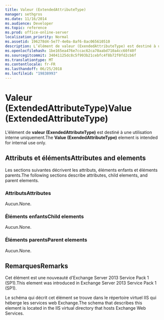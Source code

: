 ```yaml
---
title: Valeur (ExtendedAttributeType)
manager: sethgros
ms.date: 11/16/2014
ms.audience: Developer
ms.topic: reference
ms.prod: office-online-server
localization_priority: Normal
ms.assetid: 196278d4-5e77-4e0a-8af6-8ac065610510
description: L’élément de valeur (ExendedAttributeType) est destiné à une utilisation interne uniquement.
ms.openlocfilehash: 1be165ea476e7ccac62ca70aabd710a4cc60f40f
ms.sourcegitcommit: 34041125dc8c5f993b21cebfc4f8b72f0fd2cb6f
ms.translationtype: MT
ms.contentlocale: fr-FR
ms.lasthandoff: 06/25/2018
ms.locfileid: "19838993"
---
```

# <a name="value-extendedattributetype"></a><span data-ttu-id="150b7-103">Valeur (ExtendedAttributeType)</span><span class="sxs-lookup"><span data-stu-id="150b7-103">Value (ExtendedAttributeType)</span></span>

<span data-ttu-id="150b7-104">L’élément de **valeur (ExendedAttributeType)** est destiné à une utilisation interne uniquement.</span><span class="sxs-lookup"><span data-stu-id="150b7-104">The **Value (ExendedAttributeType)** element is intended for internal use only.</span></span> 

## <a name="attributes-and-elements"></a><span data-ttu-id="150b7-105">Attributs et éléments</span><span class="sxs-lookup"><span data-stu-id="150b7-105">Attributes and elements</span></span>

<span data-ttu-id="150b7-106">Les sections suivantes décrivent les attributs, éléments enfants et éléments parents.</span><span class="sxs-lookup"><span data-stu-id="150b7-106">The following sections describe attributes, child elements, and parent elements.</span></span>
  
### <a name="attributes"></a><span data-ttu-id="150b7-107">Attributs</span><span class="sxs-lookup"><span data-stu-id="150b7-107">Attributes</span></span>

<span data-ttu-id="150b7-108">Aucun.</span><span class="sxs-lookup"><span data-stu-id="150b7-108">None.</span></span>
  
### <a name="child-elements"></a><span data-ttu-id="150b7-109">Éléments enfants</span><span class="sxs-lookup"><span data-stu-id="150b7-109">Child elements</span></span>

<span data-ttu-id="150b7-110">Aucun.</span><span class="sxs-lookup"><span data-stu-id="150b7-110">None.</span></span>
  
### <a name="parent-elements"></a><span data-ttu-id="150b7-111">Éléments parents</span><span class="sxs-lookup"><span data-stu-id="150b7-111">Parent elements</span></span>

<span data-ttu-id="150b7-112">Aucun.</span><span class="sxs-lookup"><span data-stu-id="150b7-112">None.</span></span>
  
## <a name="remarks"></a><span data-ttu-id="150b7-113">Remarques</span><span class="sxs-lookup"><span data-stu-id="150b7-113">Remarks</span></span>

<span data-ttu-id="150b7-114">Cet élément est une nouveauté d'Exchange Server 2013 Service Pack 1 (SP1).</span><span class="sxs-lookup"><span data-stu-id="150b7-114">This element was introduced in Exchange Server 2013 Service Pack 1 (SP1).</span></span>
  
<span data-ttu-id="150b7-115">Le schéma qui décrit cet élément se trouve dans le répertoire virtuel IIS qui héberge les services web Exchange.</span><span class="sxs-lookup"><span data-stu-id="150b7-115">The schema that describes this element is located in the IIS virtual directory that hosts Exchange Web Services.</span></span>
  


